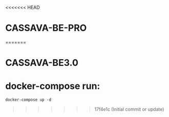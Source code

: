 <<<<<<< HEAD
# CASSAVA-BE-PRO
=======
# CASSAVA-BE3.0
# docker-compose run:

    docker-compose up -d
>>>>>>> 17f4e1c (Initial commit or update)

